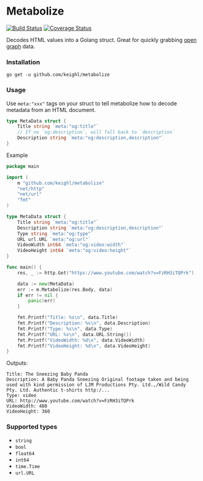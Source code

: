# Metabolize

[![Build Status](https://travis-ci.org/keighl/metabolize.png?branch=master)](https://travis-ci.org/keighl/metabolize) [![Coverage Status](https://coveralls.io/repos/keighl/metabolize/badge.svg)](https://coveralls.io/r/keighl/metabolize)

Decodes HTML <meta> values into a Golang struct. Great for quickly grabbing [open graph](http://ogp.me/) data.

### Installation

    go get -u github.com/keighl/metabolize

### Usage

Use `meta:"xxx"` tags on your struct to tell metabolize how to decode metadata from an HTML document.

```go
type MetaData struct {
    Title string `meta:"og:title"`
    // If no `og:description`, will fall back to `description`
    Description string `meta:"og:description,description"`
}
```

Example

```go
package main

import (
    m "github.com/keighl/metabolize"
    "net/http"
    "net/url"
    "fmt"
)

type MetaData struct {
    Title string `meta:"og:title"`
    Description string `meta:"og:description,description"`
    Type string `meta:"og:type"`
    URL url.URL `meta:"og:url"`
    VideoWidth int64 `meta:"og:video:width"`
    VideoHeight int64 `meta:"og:video:height"`
}

func main() {
    res, _ := http.Get("https://www.youtube.com/watch?v=FzRH3iTQPrk")

    data := new(MetaData)
    err := m.Metabolize(res.Body, data)
    if err != nil {
        panic(err)
    }

    fmt.Printf("Title: %s\n", data.Title)
    fmt.Printf("Description: %s\n", data.Description)
    fmt.Printf("Type: %s\n", data.Type)
    fmt.Printf("URL: %s\n", data.URL.String())
    fmt.Printf("VideoWidth: %d\n", data.VideoWidth)
    fmt.Printf("VideoHeight: %d\n", data.VideoHeight)
}
```

Outputs:

```
Title: The Sneezing Baby Panda
Description: A Baby Panda Sneezing Original footage taken and being used with kind permission of LJM Productions Pty. Ltd.,/Wild Candy Pty. Ltd. Authentic t-shirts http:/...
Type: video
URL: http://www.youtube.com/watch?v=FzRH3iTQPrk
VideoWidth: 480
VideoHeight: 360
```

### Supported types

* `string`
* `bool`
* `float64`
* `int64`
* `time.Time`
* `url.URL`

